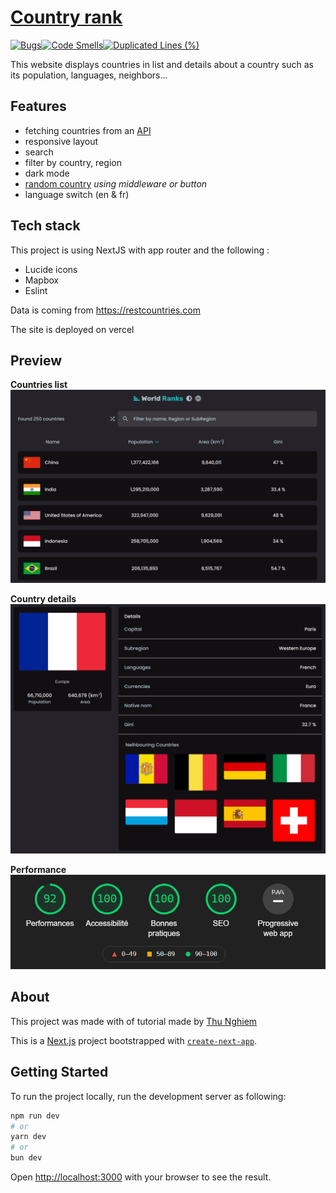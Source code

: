 # [Country rank](https://country-rank.bastiendmt.vercel.app/)

[![Bugs](https://sonarcloud.io/api/project_badges/measure?project=bastiendmt_country-rank&metric=bugs)](https://sonarcloud.io/summary/new_code?id=bastiendmt_country-rank)[![Code Smells](https://sonarcloud.io/api/project_badges/measure?project=bastiendmt_country-rank&metric=code_smells)](https://sonarcloud.io/summary/new_code?id=bastiendmt_country-rank)[![Duplicated Lines (%)](https://sonarcloud.io/api/project_badges/measure?project=bastiendmt_country-rank&metric=duplicated_lines_density)](https://sonarcloud.io/summary/new_code?id=bastiendmt_country-rank)

This website displays countries in list and details about a country such as its population, languages, neighbors...

## Features

- fetching countries from an [API](https://restcountries.com)
- responsive layout
- search
- filter by country, region
- dark mode
- [random country](https://country-rank.bastiendmt.vercel.app/country/random) _using middleware or button_
- language switch (en & fr)

## Tech stack

This project is using NextJS with app router and the following :

- Lucide icons
- Mapbox
- Eslint

Data is coming from https://restcountries.com

The site is deployed on vercel

## Preview

**Countries list**
![Countries list](/preview/list.png)

**Country details**
![Country detail](/preview/country-info.png)

**Performance**
![Performance](/preview/performances.png)

## About

This project was made with of tutorial made by [Thu Nghiem](https://github.com/nghiemthu)

This is a [Next.js](https://nextjs.org/) project bootstrapped with [`create-next-app`](https://github.com/vercel/next.js/tree/canary/packages/create-next-app).

## Getting Started

To run the project locally, run the development server as following:

```bash
npm run dev
# or
yarn dev
# or 
bun dev
```

Open [http://localhost:3000](http://localhost:3000) with your browser to see the result.
